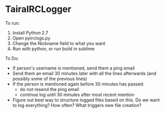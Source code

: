 # TairaIRCLogger

To run:
  1. Install Python 2.7
  2. Open pyirclogs.py
  3. Change the Nickname field to what you want
  4. Run with python, or run build in sublime

To Do:
  * If person's username is mentioned, send them a ping email
  * Send them an email 30 minutes later with all the lines afterwards (and possibly some of the previous lines)
  * If the person is mentioned again before 30 minutes has passed:
      * do not resend the ping email
      * continue log until 30 minutes after most recent mention
  * Figure out best way to structure logged files based on this. Do we want to log everything? How often? What triggers new file creation?
  
